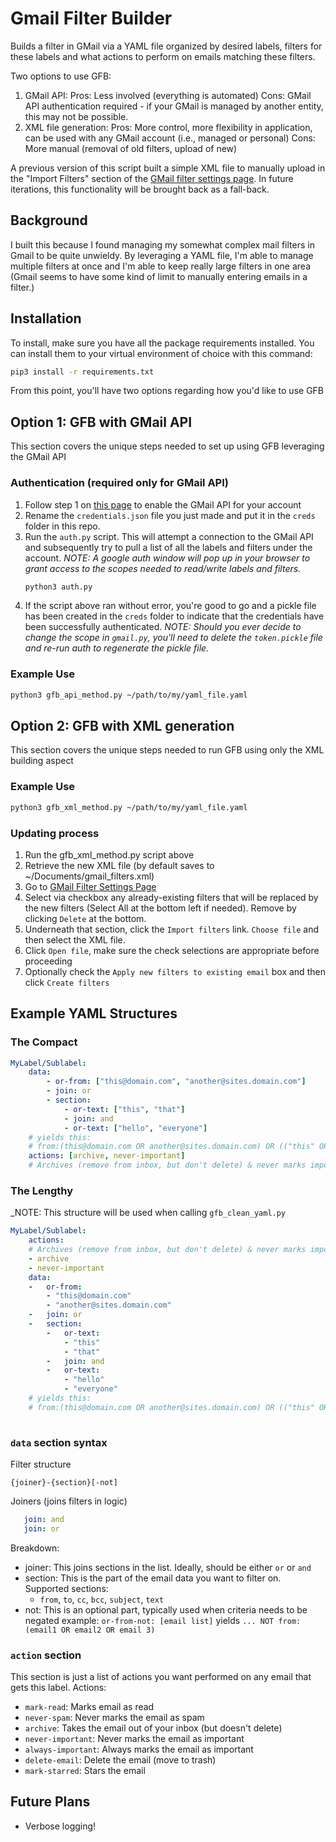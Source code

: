 # Gmail Filter Builder
Builds a filter in GMail via a YAML file organized by desired labels, filters for these labels and what actions to perform on emails matching these filters.

Two options to use GFB:
 1. GMail API:
    Pros: Less involved (everything is automated)
    Cons: GMail API authentication required - if your GMail is managed by another entity, this may not be possible.
 2. XML file generation:
    Pros: More control, more flexibility in application, can be used with any GMail account (i.e., managed or personal)
    Cons: More manual (removal of old filters, upload of new) 

A previous version of this script built a simple XML file to manually upload in the "Import Filters" section of the [GMail filter settings page](https://mail.google.com/mail/u/0/#settings/filters). In future iterations, this functionality will be brought back as a fall-back.

## Background
I built this because I found managing my somewhat complex mail filters in Gmail to be quite unwieldy. By leveraging a YAML file, I'm able to manage multiple filters at once and I'm able to keep really large filters in one area (Gmail seems to have some kind of limit to manually entering emails in a filter.) 

## Installation
To install, make sure you have all the package requirements installed. You can install them to your virtual environment of choice with this command:
```bash
pip3 install -r requirements.txt
```  
From this point, you'll have two options regarding how you'd like to use GFB

## Option 1: GFB with GMail API
This section covers the unique steps needed to set up using GFB leveraging the GMail API

### Authentication (required only for GMail API)
 1. Follow step 1 on [this page](https://developers.google.com/gmail/api/quickstart/python) to enable the GMail API for your account
 2. Rename the `credentials.json` file you just made and put it in the `creds` folder in this repo.
 3. Run the `auth.py` script. This will attempt a connection to the GMail API and subsequently try to pull a list of all the labels and filters under the account.
    _NOTE: A google auth window will pop up in your browser to grant access to the scopes needed to read/write labels and filters._
    ```bash
    python3 auth.py
    ```
 4. If the script above ran without error, you're good to go and a pickle file has been created in the `creds` folder to indicate that the credentials have been successfully authenticated. 
    _NOTE: Should you ever decide to change the scope in `gmail.py`, you'll need to delete the `token.pickle` file and re-run auth to regenerate the pickle file._

### Example Use 
```bash
python3 gfb_api_method.py ~/path/to/my/yaml_file.yaml
```

## Option 2: GFB with XML generation
This section covers the unique steps needed to run GFB using only the XML building aspect

### Example Use
```bash
python3 gfb_xml_method.py ~/path/to/my/yaml_file.yaml
```
### Updating process 
 1. Run the gfb_xml_method.py script above
 2. Retrieve the new XML file (by default saves to ~/Documents/gmail_filters.xml)
 3. Go to [GMail Filter Settings Page]()
 4. Select via checkbox any already-existing filters that will be replaced by the new filters (Select All at the bottom left if needed). Remove by clicking `Delete` at the bottom.
 5. Underneath that section, click the `Import filters` link. `Choose file` and then select the XML file.
 6. Click `Open file`, make sure the check selections are appropriate before proceeding
 7. Optionally check the `Apply new filters to existing email` box and then click `Create filters` 

## Example YAML Structures
### The Compact
```yaml
MyLabel/Sublabel:
    data:
        - or-from: ["this@domain.com", "another@sites.domain.com"]
        - join: or
        - section:
            - or-text: ["this", "that"]
            - join: and
            - or-text: ["hello", "everyone"]
    # yields this:
    # from:(this@domain.com OR another@sites.domain.com) OR (("this" OR "that") AND ("hello" OR "everyone"))
    actions: [archive, never-important]
    # Archives (remove from inbox, but don't delete) & never marks important
```
### The Lengthy
_NOTE: This structure will be used when calling `gfb_clean_yaml.py`
```yaml
MyLabel/Sublabel:
    actions:
    # Archives (remove from inbox, but don't delete) & never marks important
    - archive
    - never-important
    data:
    -   or-from:
        - "this@domain.com"
        - "another@sites.domain.com"
    -   join: or
    -   section:
        -   or-text:
            - "this"
            - "that"
        -   join: and
        -   or-text:
            - "hello"
            - "everyone"
    # yields this:
    # from:(this@domain.com OR another@sites.domain.com) OR (("this" OR "that") AND ("hello" OR "everyone"))
    
```

### `data` section syntax
Filter structure
```
{joiner}-{section}[-not]
```
Joiners (joins filters in logic)
 ```yaml
    join: and
    join: or
```
Breakdown:
 - joiner: This joins sections in the list. Ideally, should be either `or` or `and`
 - section: This is the part of the email data you want to filter on. Supported sections:
    - `from`, `to`, `cc`, `bcc`, `subject`, `text`
 - not: This is an optional part, typically used when criteria needs to be negated
    example: `or-from-not: [email list]` yields `... NOT from:(email1 OR email2 OR email 3)`

### `action` section
This section is just a list of actions you want performed on any email that gets this label.
Actions:
 - `mark-read`: Marks email as read
 - `never-spam`: Never marks the email as spam
 - `archive`: Takes the email out of your inbox (but doesn't delete)
 - `never-important`: Never marks the email as important
 - `always-important`: Always marks the email as important
 - `delete-email`: Delete the email (move to trash)
 - `mark-starred`: Stars the email

## Future Plans
 - Verbose logging!
